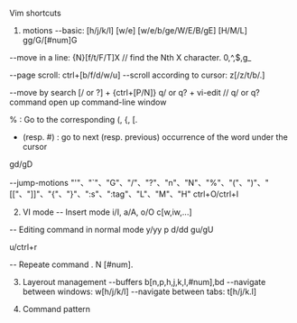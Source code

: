 Vim shortcuts

1. motions
--basic:
  [h/j/k/l]
  [w/e]
  [w/e/b/ge/W/E/B/gE]
  [H/M/L]
  gg/G/[#num]G

--move in a line:
  {N}[f/t/F/T]X   // find the Nth X character.
  0,^,$,g_

--page scroll:
  ctrl+[b/f/d/w/u]
--scroll according to cursor:
  z[<cr>/z/t/b/.]

--move by search
  [/ or ?] + {ctrl+[P/N]}
  q/ or q? + vi-edit<cr>  // q/ or q? command open up command-line window

  % : Go to the corresponding (, {, [.
  * (resp. #) : go to next (resp. previous) occurrence of the word under the cursor

  gd/gD

--jump-motions
  "'"、"`"、"G"、"/"、"?"、"n"、"N"、"%"、"("、")"、"[["、"]]"、"{"、"}"、":s"、":tag"、"L"、"M"、"H"
  ctrl+O/ctrl+I



2. VI mode
-- Insert mode
  i/I, a/A, o/O
  c[w,iw,...]

-- Editing command in normal mode
  y/yy
  p
  d/dd
  gu/gU

  u/ctrl+r

-- Repeate command
  .
  N<command>
  [#num].

3. Layerout management
--buffers
  b[n,p,h,j,k,l,#num],bd
--navigate between windows:
  w[h/j/k/l]
--navigate between tabs:
  t[h/j/k.l]

4. Command pattern
<start position><command><end position>
